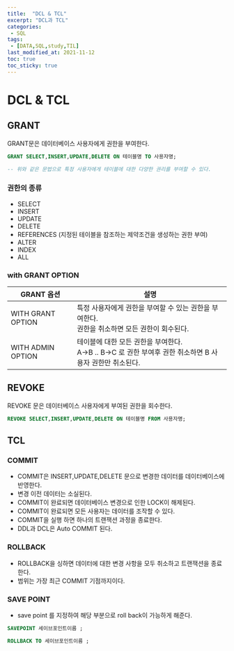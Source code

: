 ```yaml
---
title:  "DCL & TCL"
excerpt: "DCL과 TCL"
categories:
 - SQL
tags:
 - [DATA,SQL,study,TIL]
last_modified_at: 2021-11-12
toc: true
toc_sticky: true
---
```



# DCL & TCL



## GRANT



GRANT문은 데이터베이스 사용자에게 권한을 부여한다.



```sql
GRANT SELECT,INSERT,UPDATE,DELETE ON 테이블명 TO 사용자명;

-- 위와 같은 문법으로 특정 사용자에게 테이블에 대한 다양한 권리를 부여할 수 있다.
```



### 권한의 종류



- SELECT
- INSERT
- UPDATE
- DELETE
- REFERENCES (지정된 테이블을 참조하는 제약조건을 생성하는 권한 부여)
- ALTER
- INDEX
- ALL



### with GRANT OPTION



| GRANT 옵션        | 설명                                                         |
| ----------------- | ------------------------------------------------------------ |
| WITH GRANT OPTION | 특정 사용자에게 권한을 부여할 수 있는 권한을 부여한다.<br />권한을 취소하면 모든 권한이 회수된다. |
| WITH ADMIN OPTION | 테이블에 대한 모든 권한을 부여한다.<br />A->B .. B->C 로 권한 부여후 권한 취소하면 B 사용자 권한만 취소된다. |



## REVOKE



REVOKE 문은 데이터베이스 사용자에게 부여된 권한을 회수한다.



```sql
REVOKE SELECT,INSERT,UPDATE,DELETE ON 테이블명 FROM 사용자명;
```





## TCL



### COMMIT



- COMMIT은 INSERT,UPDATE,DELETE 문으로 변경한 데이터를 데이터베이스에 반영한다.
- 변경 이전 데이터는 소실된다.
- COMMIT이 완료되면 데이터베이스 변경으로 인한 LOCK이 해제된다.
- COMMIT이 완료되면 모든 사용자는 데이터를 조작할 수 있다.
- COMMIT을 실행 하면 하나의 트랜잭션 과정을 종료한다.
- DDL과 DCL은 Auto COMMIT 된다.



### ROLLBACK



- ROLLBACK을 싱하면 데이터에 대한 변경 사항을 모두 취소하고 트랜잭션을 종료한다.
- 범위는 가장 최근 COMMIT 기점까지이다.





### SAVE POINT



- save point 를 지정하여 해당 부분으로 roll back이 가능하게 해준다.



```sql
SAVEPOINT 세이브포인트이름 ;

ROLLBACK TO 세이브포인트이름 ;
```

